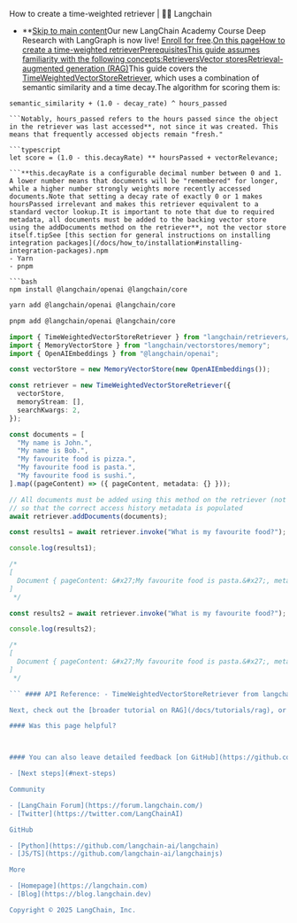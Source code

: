 How to create a time-weighted retriever | 🦜️🔗 Langchain
- **[Skip to main content](#__docusaurus_skipToContent_fallback)Our new LangChain Academy Course Deep Research with LangGraph is now live! [Enroll for free](https://academy.langchain.com/courses/deep-research-with-langgraph/?utm_medium=internal&utm_source=docs&utm_campaign=q3-2025_deep-research-course_co).[On this pageHow to create a time-weighted retrieverPrerequisitesThis guide assumes familiarity with the following concepts:Retrievers](/docs/concepts/retrievers)[Vector stores](/docs/concepts/#vectorstores)[Retrieval-augmented generation (RAG)](/docs/tutorials/rag)This guide covers the [TimeWeightedVectorStoreRetriever](https://api.js.langchain.com/classes/langchain.retrievers_time_weighted.TimeWeightedVectorStoreRetriever.html), which uses a combination of semantic similarity and a time decay.The algorithm for scoring them is:

```text
semantic_similarity + (1.0 - decay_rate) ^ hours_passed

```Notably, hours_passed refers to the hours passed since the object in the retriever was last accessed**, not since it was created. This means that frequently accessed objects remain "fresh."

```typescript
let score = (1.0 - this.decayRate) ** hoursPassed + vectorRelevance;

```**this.decayRate is a configurable decimal number between 0 and 1. A lower number means that documents will be "remembered" for longer, while a higher number strongly weights more recently accessed documents.Note that setting a decay rate of exactly 0 or 1 makes hoursPassed irrelevant and makes this retriever equivalent to a standard vector lookup.It is important to note that due to required metadata, all documents must be added to the backing vector store using the addDocuments method on the retriever**, not the vector store itself.tipSee [this section for general instructions on installing integration packages](/docs/how_to/installation#installing-integration-packages).npm
- Yarn
- pnpm

```bash
npm install @langchain/openai @langchain/core

```

```bash
yarn add @langchain/openai @langchain/core

```

```bash
pnpm add @langchain/openai @langchain/core

```

```typescript
import { TimeWeightedVectorStoreRetriever } from "langchain/retrievers/time_weighted";
import { MemoryVectorStore } from "langchain/vectorstores/memory";
import { OpenAIEmbeddings } from "@langchain/openai";

const vectorStore = new MemoryVectorStore(new OpenAIEmbeddings());

const retriever = new TimeWeightedVectorStoreRetriever({
  vectorStore,
  memoryStream: [],
  searchKwargs: 2,
});

const documents = [
  "My name is John.",
  "My name is Bob.",
  "My favourite food is pizza.",
  "My favourite food is pasta.",
  "My favourite food is sushi.",
].map((pageContent) => ({ pageContent, metadata: {} }));

// All documents must be added using this method on the retriever (not the vector store!)
// so that the correct access history metadata is populated
await retriever.addDocuments(documents);

const results1 = await retriever.invoke("What is my favourite food?");

console.log(results1);

/*
[
  Document { pageContent: &#x27;My favourite food is pasta.&#x27;, metadata: {} }
]
 */

const results2 = await retriever.invoke("What is my favourite food?");

console.log(results2);

/*
[
  Document { pageContent: &#x27;My favourite food is pasta.&#x27;, metadata: {} }
]
 */

``` #### API Reference: - TimeWeightedVectorStoreRetriever from langchain/retrievers/time_weighted - MemoryVectorStore from langchain/vectorstores/memory - OpenAIEmbeddings from @langchain/openai ## Next steps[​](#next-steps) You&#x27;ve now learned how to use time as a factor when performing retrieval.

Next, check out the [broader tutorial on RAG](/docs/tutorials/rag), or this section to learn how to [create your own custom retriever over any data source](/docs/how_to/custom_retriever/).

#### Was this page helpful?



#### You can also leave detailed feedback [on GitHub](https://github.com/langchain-ai/langchainjs/issues/new?assignees=&labels=03+-+Documentation&projects=&template=documentation.yml&title=DOC%3A+%3CPlease+write+a+comprehensive+title+after+the+%27DOC%3A+%27+prefix%3E).

- [Next steps](#next-steps)

Community

- [LangChain Forum](https://forum.langchain.com/)
- [Twitter](https://twitter.com/LangChainAI)

GitHub

- [Python](https://github.com/langchain-ai/langchain)
- [JS/TS](https://github.com/langchain-ai/langchainjs)

More

- [Homepage](https://langchain.com)
- [Blog](https://blog.langchain.dev)

Copyright © 2025 LangChain, Inc.